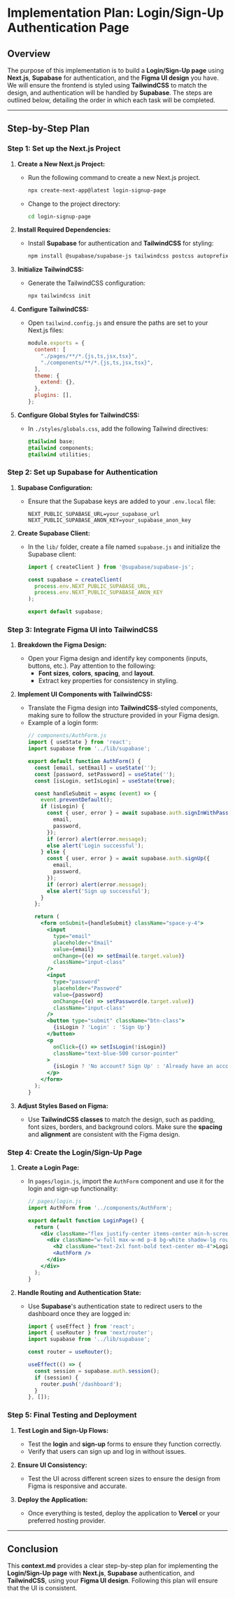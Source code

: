 # **Implementation Plan: Login/Sign-Up Authentication Page**

## **Overview**
The purpose of this implementation is to build a **Login/Sign-Up page** using **Next.js**, **Supabase** for authentication, and the **Figma UI design** you have. We will ensure the frontend is styled using **TailwindCSS** to match the design, and authentication will be handled by **Supabase**. The steps are outlined below, detailing the order in which each task will be completed.

---

## **Step-by-Step Plan**

### **Step 1: Set up the Next.js Project**
1. **Create a New Next.js Project:**
   - Run the following command to create a new Next.js project.
     ```bash
     npx create-next-app@latest login-signup-page
     ```
   - Change to the project directory:
     ```bash
     cd login-signup-page
     ```

2. **Install Required Dependencies:**
   - Install **Supabase** for authentication and **TailwindCSS** for styling:
     ```bash
     npm install @supabase/supabase-js tailwindcss postcss autoprefixer
     ```

3. **Initialize TailwindCSS:**
   - Generate the TailwindCSS configuration:
     ```bash
     npx tailwindcss init
     ```

4. **Configure TailwindCSS:**
   - Open `tailwind.config.js` and ensure the paths are set to your Next.js files:
     ```js
     module.exports = {
       content: [
         "./pages/**/*.{js,ts,jsx,tsx}",
         "./components/**/*.{js,ts,jsx,tsx}",
       ],
       theme: {
         extend: {},
       },
       plugins: [],
     };
     ```

5. **Configure Global Styles for TailwindCSS:**
   - In `./styles/globals.css`, add the following Tailwind directives:
     ```css
     @tailwind base;
     @tailwind components;
     @tailwind utilities;
     ```

### **Step 2: Set up Supabase for Authentication**
1. **Supabase Configuration:**
   - Ensure that the Supabase keys are added to your `.env.local` file:
     ```dotenv
     NEXT_PUBLIC_SUPABASE_URL=your_supabase_url
     NEXT_PUBLIC_SUPABASE_ANON_KEY=your_supabase_anon_key
     ```

2. **Create Supabase Client:**
   - In the `lib/` folder, create a file named `supabase.js` and initialize the Supabase client:
     ```js
     import { createClient } from '@supabase/supabase-js';

     const supabase = createClient(
       process.env.NEXT_PUBLIC_SUPABASE_URL,
       process.env.NEXT_PUBLIC_SUPABASE_ANON_KEY
     );

     export default supabase;
     ```

### **Step 3: Integrate Figma UI into TailwindCSS**
1. **Breakdown the Figma Design:**
   - Open your Figma design and identify key components (inputs, buttons, etc.). Pay attention to the following:
     - **Font sizes**, **colors**, **spacing**, and **layout**.
     - Extract key properties for consistency in styling.

2. **Implement UI Components with TailwindCSS:**
   - Translate the Figma design into **TailwindCSS**-styled components, making sure to follow the structure provided in your Figma design.
   - Example of a login form:
     ```jsx
     // components/AuthForm.js
     import { useState } from 'react';
     import supabase from '../lib/supabase';

     export default function AuthForm() {
       const [email, setEmail] = useState('');
       const [password, setPassword] = useState('');
       const [isLogin, setIsLogin] = useState(true);

       const handleSubmit = async (event) => {
         event.preventDefault();
         if (isLogin) {
           const { user, error } = await supabase.auth.signInWithPassword({
             email,
             password,
           });
           if (error) alert(error.message);
           else alert('Login successful');
         } else {
           const { user, error } = await supabase.auth.signUp({
             email,
             password,
           });
           if (error) alert(error.message);
           else alert('Sign up successful');
         }
       };

       return (
         <form onSubmit={handleSubmit} className="space-y-4">
           <input
             type="email"
             placeholder="Email"
             value={email}
             onChange={(e) => setEmail(e.target.value)}
             className="input-class"
           />
           <input
             type="password"
             placeholder="Password"
             value={password}
             onChange={(e) => setPassword(e.target.value)}
             className="input-class"
           />
           <button type="submit" className="btn-class">
             {isLogin ? 'Login' : 'Sign Up'}
           </button>
           <p
             onClick={() => setIsLogin(!isLogin)}
             className="text-blue-500 cursor-pointer"
           >
             {isLogin ? 'No account? Sign Up' : 'Already have an account? Login'}
           </p>
         </form>
       );
     }
     ```

3. **Adjust Styles Based on Figma:**
   - Use **TailwindCSS classes** to match the design, such as padding, font sizes, borders, and background colors. Make sure the **spacing** and **alignment** are consistent with the Figma design.

### **Step 4: Create the Login/Sign-Up Page**
1. **Create a Login Page:**
   - In `pages/login.js`, import the `AuthForm` component and use it for the login and sign-up functionality:
     ```jsx
     // pages/login.js
     import AuthForm from '../components/AuthForm';

     export default function LoginPage() {
       return (
         <div className="flex justify-center items-center min-h-screen bg-gray-100">
           <div className="w-full max-w-md p-8 bg-white shadow-lg rounded-lg">
             <h2 className="text-2xl font-bold text-center mb-4">Login / Sign Up</h2>
             <AuthForm />
           </div>
         </div>
       );
     }
     ```

2. **Handle Routing and Authentication State:**
   - Use **Supabase**'s authentication state to redirect users to the dashboard once they are logged in:
     ```js
     import { useEffect } from 'react';
     import { useRouter } from 'next/router';
     import supabase from '../lib/supabase';

     const router = useRouter();

     useEffect(() => {
       const session = supabase.auth.session();
       if (session) {
         router.push('/dashboard');
       }
     }, []);
     ```

### **Step 5: Final Testing and Deployment**
1. **Test Login and Sign-Up Flows:**
   - Test the **login** and **sign-up** forms to ensure they function correctly.
   - Verify that users can sign up and log in without issues.

2. **Ensure UI Consistency:**
   - Test the UI across different screen sizes to ensure the design from Figma is responsive and accurate.

3. **Deploy the Application:**
   - Once everything is tested, deploy the application to **Vercel** or your preferred hosting provider.

---

## **Conclusion**
This **context.md** provides a clear step-by-step plan for implementing the **Login/Sign-Up page** with **Next.js**, **Supabase** authentication, and **TailwindCSS**, using your **Figma UI design**. Following this plan will ensure that the UI is consistent. 